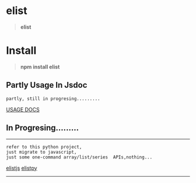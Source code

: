 # elist
>__elist__

# Install

>__npm install elist__


## Partly Usage In Jsdoc

    partly, still in progresing.........

[USAGE DOCS](https://ihgazni2.github.io/elistjs/global.html#mapf)


## In Progresing.........
-------------------------------------------------------
  
    refer to this python project,
    just migrate to javascript,
    just some one-command array/list/series  APIs,nothing...

[elistjs](https://github.com/ihgazni2/elistjs)
[elistpy](https://github.com/ihgazni2/elist)

----------------------------------------------



